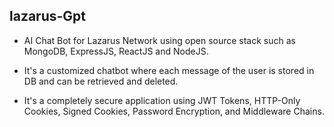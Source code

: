 ## lazarus-Gpt
- AI Chat Bot for Lazarus Network using open source stack such as MongoDB, ExpressJS, ReactJS and NodeJS.

- It's a customized chatbot where each message of the user is stored in DB and can be retrieved and deleted.

- It's a completely secure application using JWT Tokens, HTTP-Only Cookies, Signed Cookies, Password Encryption, and Middleware Chains.
